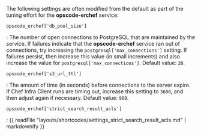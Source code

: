 The following settings are often modified from the default as part of
the tuning effort for the **opscode-erchef** service:

`opscode_erchef['db_pool_size']`

:   The number of open connections to PostgreSQL that are maintained by
    the service. If failures indicate that the **opscode-erchef**
    service ran out of connections, try increasing the
    `postgresql['max_connections']` setting. If failures persist, then
    increase this value (in small increments) and also increase the
    value for `postgresql['max_connections']`. Default value: `20`.

`opscode_erchef['s3_url_ttl']`

:   The amount of time (in seconds) before connections to the server
    expire. If Chef Infra Client runs are timing out, increase this
    setting to `3600`, and then adjust again if necessary. Default
    value: `900`.

`opscode_erchef['strict_search_result_acls']`

:   {{ readFile "layouts/shortcodes/settings_strict_search_result_acls.md" | markdownify }}